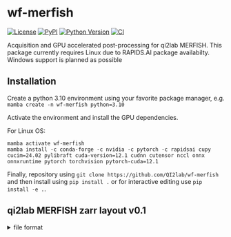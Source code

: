 # wf-merfish

[![License](https://img.shields.io/pypi/l/wf-merfish.svg?color=green)](https://github.com/dpshepherd/wf-merfish/main/LICENSE)
[![PyPI](https://img.shields.io/pypi/v/wf-merfish.svg?color=green)](https://pypi.org/project/wf-merfish)
[![Python Version](https://img.shields.io/pypi/pyversions/wf-merfish.svg?color=green)](https://python.org)
[![CI](https://github.com/dpshepherd/wf-merfish/actions/workflows/ci.yml/badge.svg)](https://github.com/dpshepherd/wf-merfish/actions/workflows/ci.yml)

Acquisition and GPU accelerated post-processing for qi2lab MERFISH. This package currently requires Linux due to RAPIDS.AI package availabilty. Windows support is planned as possible

## Installation

Create a python 3.10 environment using your favorite package manager, e.g.
```mamba create -n wf-merfish python=3.10```

Activate the environment and install the GPU dependencies.

For Linux OS:
```
mamba activate wf-merfish
mamba install -c conda-forge -c nvidia -c pytorch -c rapidsai cupy cucim=24.02 pylibraft cuda-version=12.1 cudnn cutensor nccl onnx onnxruntime pytorch torchvision pytorch-cuda=12.1
```

Finally, repository using ```git clone https://github.com/QI2lab/wf-merfish``` and then install using `pip install .` or for interactive editing use `pip install -e .`.

## qi2lab MERFISH zarr layout v0.1
<details>
<summary>file format</summary>
  
- /project_root
  - /calibrations.zarr
    - .zattrs
      - <exp_codebook> (with blank codes)
      - <exp_order> (e.g. round 0 -> codebook bits 0,1)
      - <metadata> (objective NA, channels used, etc...)
    - <camera_noise_map> (used for hotpixel correction)
    - <psf_data> (calculated based on experiment metadata)
  - /polyDT
    - /tile000
      - /round0000.zarr
        - .zattrs
          - <stage_zyx_um> (z,y,x in microns)
          - <wavelengths_um> (excitation, emission)
          - <voxel_size_zyx_um> (z,y,x in microns)
          - <bit_linker> (what bits are linked to this polyDT image)
          - <affine_zyx_um> (affine transform for world coordinate warping)
          - <origin_zyx_um> (origin rigid translation transform for world coordinate warping)
          - <spacing_zyx_um> (spacing scale transform for world coordinate warping)
        - <camera_data> (optional: raw camera data)
        - <corrected_data> (hot pixel, offset, and gain corrected data)
        - <registered_decon_data> (deconvolved data)
      - /round0001.zarr
        - .zattrs
          - <stage_zyx_um> (z,y,x in microns)
          - <wavelengths> (excitation, emission)
          - <voxel_size_zyx_um> (z,y,x in microns)
          - <bit_linker> (what bits are linked to this polyDT image)
          - <rigid_xyz_px> (rigid registration for round 0 alignment in pixels)
        - <camera_data> (optional: raw camera data)
        - <corrected_data> (hot pixel, offset, and gain corrected data)
        - <of_xyz_3x_downsample> (optical flow field for round 0 alginment in pixels)
        - <registered_decon_data> (deconvolved, then rigid and deformable registration applied to warp back to round 0)
      - /roundNNNN.zarr
    - /tile001
    - ...
    - /tileNNN
  - /readouts
    - /tile0000
      - /bit00.zarr
        - .zattrs
          - <wavelengths_um> (excitation, emission)
          - <voxel_size_zyx_um> (z,y,x in microns)
          - <round_linker> (what polyDT round is bit corresponds to)
        - <camera_data> (optional: raw camera data)
        - <corrected_data> (hot pixel, offset, and gain corrected data)
        - <registered_corrected_data> (corrected, then rigid and defromable registration applied to warp back to round 0)
        - <registered_decon_data> (deconvolved, then rigid and deformable registration applied to warp back to round 0)
        - <registered_ufish_data> (ufish prediction applied to registered_decon_data)
      - /bit01.zarr
      - ...
      - /bitNN.zarr
  - /ufish_localizations
    - /tile0000
      - bit01.parquet
      - bitNN.parquet
    - /tile0001
    - ....
    - /tileNNNN
  - /decoded
    - tile0000_decoded_features.csv
    - ...
    - tileNNNN_decoded_features.csv
    - all_tiles_filtered_decoded_features.parquet
  - /fused
    - /fused.zarr
      - Either one of:
        - <fused_iso_all_zyx> (polyDT and readouts deconvolved, registered data fused at isotropic voxel spacing)
        - <fused_iso_polyDT_zyx> (polyDT deconvolved, registered data fused at isotropic voxel spacing)
  - /segmentation
    - cell_centroids.parquet (yx centroid for each cell in maximum Z projection of cellpose mask prediction)
    - cell_outlines.json (yx polygons for each cell in maximum Z projection of cellpose mask prediction)
    - /cellpose.zarr
      - <masks_iso_zyx> (cellpose masks generated from maximum Z projection data in fused.zarr)

</details>
      

